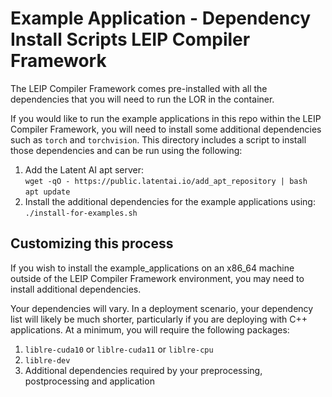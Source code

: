 # Example Application - Dependency Install Scripts LEIP Compiler Framework
The LEIP Compiler Framework comes pre-installed with all the dependencies that you will need to run the LOR in the container.


If you would like to run the example applications in this repo within the LEIP Compiler Framework, you will need to install
some additional dependencies such as `torch` and `torchvision`.  This directory includes a script to install those dependencies
and can be run using the following:

1. Add the Latent AI apt server:<br>
`wget -qO - https://public.latentai.io/add_apt_repository | bash`<br>
`apt update`
3. Install the additional dependencies for the example applications using:<br>
`./install-for-examples.sh`


## Customizing this process
If you wish to install the example_applications on an x86_64 machine outside of the LEIP Compiler Framework environment, you may
need to install additional dependencies.

Your dependencies will vary. In a deployment scenario, your dependency list will likely be much shorter,
particularly if you are deploying with C++ applications.  At a minimum, you will require the following packages:

1. `liblre-cuda10` or `liblre-cuda11` or `liblre-cpu`
2. `liblre-dev`
3. Additional dependencies required by your preprocessing, postprocessing and application

